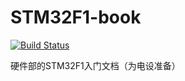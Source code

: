 # STM32F1-book

[![Build Status](https://travis-ci.org/eesast/STM32F1-book.svg?branch=master)](https://travis-ci.org/eesast/STM32F1-book)

硬件部的STM32F1入门文档（为电设准备）
